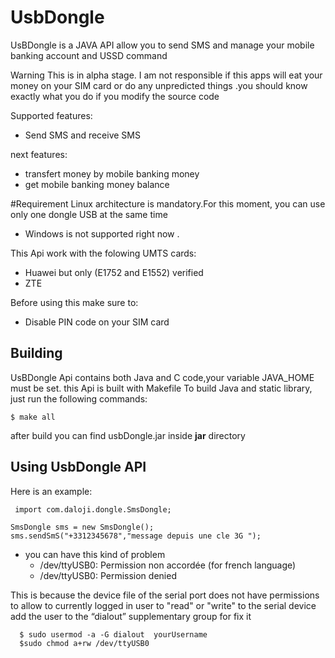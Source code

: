 # UsbDongle
UsBDongle is a JAVA  API  allow  you to send SMS and manage your mobile banking account and USSD command

Warning 
This  is in alpha stage.
I am not responsible if this apps  will eat your money on
your SIM card or do any unpredicted things .you should know exactly what you do if you modify the source code


Supported features:
* Send SMS and receive SMS

next features:
* transfert money by mobile banking money 
* get mobile banking money balance 


#Requirement
Linux architecture is mandatory.For this moment, you can use only one dongle USB at the same time 
* Windows is not supported right now  .

This Api  work with the folowing UMTS cards:
* Huawei but only (E1752 and E1552) verified
* ZTE

Before using this  make sure to:
* Disable PIN code on your SIM card

Building
--------

UsBDongle Api contains both Java and C code,your variable JAVA_HOME must be set. this Api  is built with Makefile
To build Java and static library, just run the following
commands: 

    $ make all

after build you can find  usbDongle.jar inside **jar** directory

Using UsbDongle API
--------
Here is an example:


     import com.daloji.dongle.SmsDongle;
     
    SmsDongle sms = new SmsDongle(); 
    sms.sendSmS("+3312345678","message depuis une cle 3G ");

- you can have this kind of problem
  * /dev/ttyUSB0: Permission non accordée (for french language)
  * /dev/ttyUSB0: Permission denied
  
This is because the device file of the serial port does not have permissions to allow to currently logged in user to "read" or "write" to the serial device
 add the user to the “dialout” supplementary group for fix it 
 ```
   $ sudo usermod -a -G dialout  yourUsername
   $sudo chmod a+rw /dev/ttyUSB0
  ```
